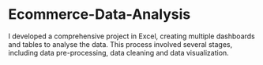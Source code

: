 # Ecommerce-Data-Analysis
I developed a comprehensive project in Excel, creating multiple dashboards and tables to analyse the data. This process involved several stages, including data pre-processing, data cleaning and data visualization. 
